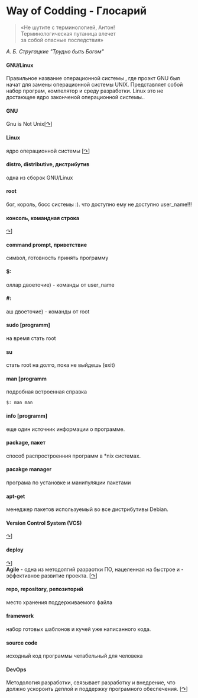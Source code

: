 <!--
File          : g.md

Created       : Sat 01 Aug 2015 05:39:44
Last Modified : Wed 05 Aug 2015 21:35:49
Maintainer    : sharlatan
-->

#  Way of Codding - Глосарий #
> «Не шутите с терминологией, Антон!  
> Терминологическая путаница влечет  
> за собой опасные последствия»  

_А. Б. Стругацкие "Трудно быть Богом"_

#### GNU/Linux ####
Правильное название операционной системы , где проэкт GNU был начат для замены
операционной системы UNIX. Представляет собой набор програм, компелятор и среду
разработки. Linux это не достающее ядро законченой операционной системы..

#### GNU ####
Gnu is Not Unix\[[↷](https://www.gnu.org/home.en.html "GNU OS")\]  
#### Linux ####
ядро операционной системы \[[↷](https://kernel.org/ "Linux Kernel")\]  
#### distro, distributive, дистрибутив ####
одна из сборок  GNU/Linux  

#### root ####
бог, король, босс системы :). что доступно ему не доступно  user_name!!!  
#### консоль, командная строка ####
[↷](https://goo.gl/rfjOh "Command-line interface")\]  
#### command prompt, приветствие ####
символ, готовность принять программу  
#### $: ####
оллар двоеточие) - команды от user_name  
#### \#: ####
аш двоеточие) - команды от root  
#### sudo [programm] ####
на время стать root  
#### su ####
стать root на долго, пока не выйдешь (exit)  
#### man [programm ####
подробная встроенная справка  

    $: man man

#### info [programm] ####
еще один источник информации о программе.  
#### package, пакет ####
способ распростроенния программ в \*nix системах.  
#### pacakge manager ####
програма по установке и манипуляции пакетами  
#### apt-get ####
менеджер пакетов используемый во все дистрибутивы Debian.  

#### Version Control System (VCS) ####
[↷](https://goo.gl/UV5dd9 "Wiki англ")\]  
#### deploy ####
[↷](https://goo.gl/spqxxk "Wiki англ")\]  
__Agile__   - одна из методолгий разраотки ПО, нацеленная на быстрое и
            - эффективное развитие проекта.
            \[[↷](https://goo.gl/nJ7R5 "Wiki англ")\]   
#### repo, repository, репозиторий ####
место хранения поддерживаемого файла  
#### framework ####
 набор готовых шаблонов и кучей уже написанного кода.  
#### source code ####
 исходный код программы четабельный для человека  
#### DevOps ####
Методология разработки, связывает разработку и внедрение, что должно ускороить
деплой и поддержку програмного обеспечения.
[[↷](https://en.wikipedia.org/wiki/DevOps "Wiki англ")\]   
